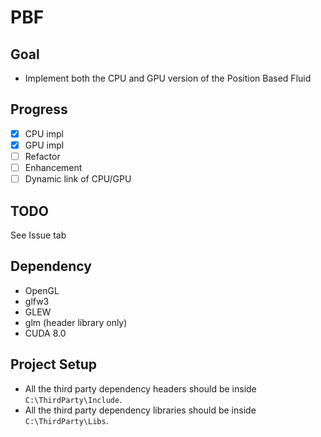 
# PBF

## Goal

- Implement both the CPU and GPU version of the Position Based Fluid

## Progress

- [x] CPU impl
- [x] GPU impl
- [ ] Refactor
- [ ] Enhancement
- [ ] Dynamic link of CPU/GPU

## TODO

See Issue tab

## Dependency

- OpenGL
- glfw3
- GLEW
- glm (header library only)
- CUDA 8.0

## Project Setup

- All the third party dependency headers should be inside `C:\ThirdParty\Include`.
- All the third party dependency libraries should be inside `C:\ThirdParty\Libs`.